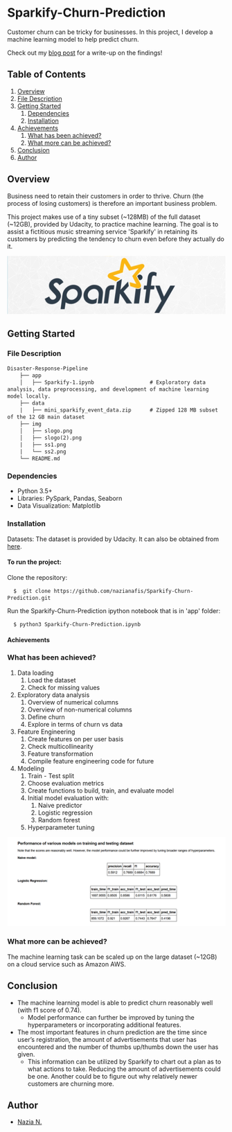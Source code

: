 # Sparkify-Churn-Prediction
Customer churn can be tricky for businesses. In this project, I develop a machine learning model to help predict churn.

Check out my [blog post](https://nazianafis.medium.com/predicting-customer-churn-for-music-streaming-service-sparkify-3e281a93273) for a write-up on the findings!

## Table of Contents

1. [Overview](#overview)
2. [File Description](description)
3. [Getting Started](#getting-started)
    1. [Dependencies](#dependencies)
    2. [Installation](#installation)
4. [Achievements](#achievements)
    1. [What has been achieved?](#achieved)
    2. [What more can be achieved?](#moreachieve)
6. [Conclusion](#reflect) 
7. [Author](#author)

## Overview <a name="overview"></a>
Business need to retain their customers in order to thrive. Churn (the process of losing customers) is therefore an important business problem.

This project makes use of a tiny subset (~128MB) of the full dataset (~12GB), provided by Udacity, to practice machine learning. The goal is to assist a fictitious music streaming service 'Sparkify' in retaining its customers by predicting the tendency to churn even before they actually do it.

![header](https://github.com/nazianafis/Sparkify-Churn-Prediction/blob/main/img/ss1.png)

## Getting Started <a name="getting-started"></a>

### File Description <a name="description"></a>
    Disaster-Response-Pipeline
        ├── app                   
        │   ├── Sparkify-1.ipynb                  # Exploratory data analysis, data preprocessing, and development of machine learning model locally.
        ├── data
        |   ├── mini_sparkify_event_data.zip      # Zipped 128 MB subset of the 12 GB main dataset
        ├── img     
        │   ├── slogo.png
        │   ├── slogo(2).png
        |   ├── ss1.png
        |   └── ss2.png
        └── README.md
    

### Dependencies <a name="dependencies"></a>
*    Python 3.5+
*    Libraries: PySpark, Pandas, Seaborn
*    Data Visualization: Matplotlib

### Installation <a name="installation"></a>

Datasets: The dataset is provided by Udacity. It can also be obtained from [here](https://github.com/nazianafis/Sparkify-Churn-Prediction/blob/main/data/mini_sparkify_event_data.zip).

#### To run the project:

Clone the repository:
```
  $  git clone https://github.com/nazianafis/Sparkify-Churn-Prediction.git
```
Run the Sparkify-Churn-Prediction ipython notebook that is in 'app' folder:
```
  $ python3 Sparkify-Churn-Prediction.ipynb
```

#### Achievements <a name="achievements"></a>

### What has been achieved? <a name="achieved"></a>

1. Data loading
    1. Load the dataset
    2. Check for missing values
2. Exploratory data analysis
    1. Overview of numerical columns
    2. Overview of non-numerical columns
    3. Define churn
    4. Explore in terms of churn vs data
3. Feature Engineering
    1. Create features on per user basis
    2. Check multicollinearity
    3. Feature transformation
    4. Compile feature engineering code for future
4. Modeling
    1. Train - Test split
    2. Choose evaluation metrics
    3. Create functions to build, train, and evaluate model
    4. Initial model evaluation with:
        1. Naive predictor
        2. Logistic regression
        3. Random forest
    5. Hyperparameter tuning

![performance](https://github.com/nazianafis/Sparkify-Churn-Prediction/blob/main/img/ss3.png)

### What more can be achieved? <a name="moreachieve"></a>

The machine learning task can be scaled up on the large dataset (~12GB) on a cloud service such as Amazon AWS.

## Conclusion <a name="reflect"></a>

* The machine learning model is able to predict churn reasonably well (with f1 score of 0.74).
    * Model performance can further be improved by tuning the hyperparameters or incorporating additional features.
* The most important features in churn prediction are the time since user’s registration, the amount of advertisements that user has encountered and the number of thumbs up/thumbs down the user has given.
    * This information can be utilized by Sparkify to chart out a plan as to what actions to take. Reducing the amount of advertisements could be one. Another could be to figure out why relatively newer customers are churning more.

## Author <a name="author"></a>
* [Nazia N.](https://github.com/nazianafis)
